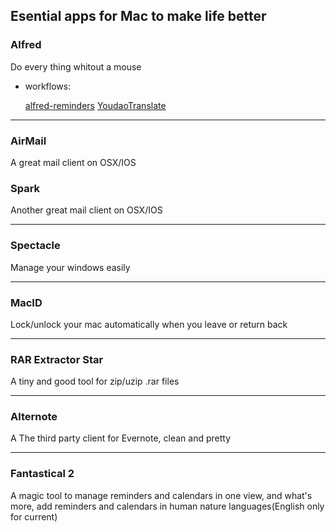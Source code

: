 ## Esential apps for Mac to make life better

### Alfred
Do every thing whitout a mouse

- workflows:

	[alfred-reminders](https://github.com/surrealroad/alfred-reminders) [YoudaoTranslate](https://github.com/wensonsmith/YoudaoTranslate)

---

### AirMail
A great mail client on OSX/IOS

### Spark
Another great mail client on OSX/IOS

---

### Spectacle
Manage your windows easily

---

### MacID
Lock/unlock your mac automatically when you leave or return back

---

### RAR Extractor Star
A tiny and good tool for zip/uzip .rar files

---

### Alternote
A The third party client for Evernote, clean and pretty

---

### Fantastical 2
A magic tool to manage reminders and calendars in one view, and what's more, add reminders and calendars in human nature languages(English only for current)
